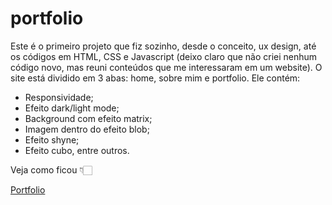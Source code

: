 # portfolio
Este é o primeiro projeto que fiz sozinho, desde o conceito, ux design, até os códigos em HTML, CSS e Javascript (deixo claro que não criei nenhum código novo, mas reuni conteúdos que me interessaram em um website). O site está dividido em 3 abas: home, sobre mim e portfolio. Ele contém:

 * Responsividade;
 * Efeito dark/light mode;
 * Background com efeito matrix;
 * Imagem dentro do efeito blob;
 * Efeito shyne;
 * Efeito cubo, entre outros.

Veja como ficou 👇🏻

<a href="https://julio-mello.github.io/portfolio/" target="_blank" rel="noopener noreferrer nofollow">Portfolio</a>
